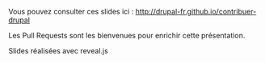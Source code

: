 Vous pouvez consulter ces slides ici : http://drupal-fr.github.io/contribuer-drupal

Les Pull Requests sont les bienvenues pour enrichir cette présentation.

Slides réalisées avec reveal.js
